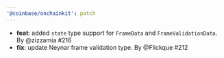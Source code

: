 ```yaml
---
'@coinbase/onchainkit': patch
---
```


- **feat**: added `state` type support for `FrameData` and `FrameValidationData`. By @zizzamia #216
- **fix**: update Neynar frame validation type. By @Flickque #212
